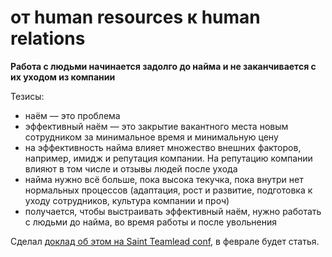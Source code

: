 # от human resources к human relations

**Работа с людьми начинается задолго до найма и не заканчивается с их уходом из компании**

Тезисы:
- наём — это проблема
- эффективный наём — это закрытие вакантного места новым сотрудником за минимальное время и минимальную цену
- на эффективность найма влияет множество внешних факторов, например, имидж и репутация компании. На репутацию компании влияют в том числе и отзывы людей после ухода
- найма нужно всё больше, пока высока текучка, пока внутри нет нормальных процессов (адаптация, рост и развитие, подготовка к уходу сотрудников, культура компании и проч)
- получается, чтобы выстраивать эффективный наём, нужно работать с людьми до найма, во время работы и после увольнения

Сделал [доклад об этом на Saint Teamlead conf](https://www.youtube.com/watch?v=8oOV0lfw0i4&list=PLFtS8Ah0wZvWS37oveJ0-D5K6V7GWUpqY&index=2), в феврале будет статья.
